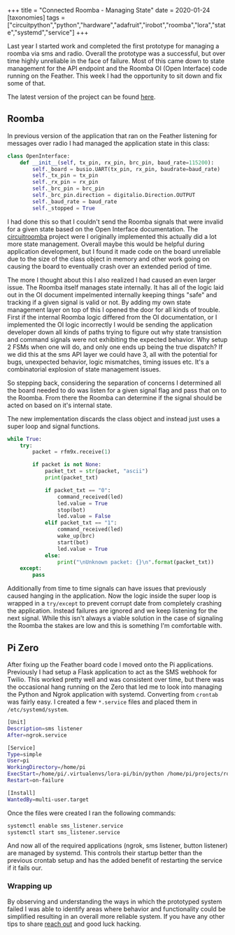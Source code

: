 +++
title = "Connected Roomba - Managing State"
date = 2020-01-24
[taxonomies]
tags = ["circuitpython","python","hardware","adafruit","irobot","roomba","lora","state","systemd","service"]
+++

Last year I started work and completed the first prototype for managing a roomba
via sms and radio. Overall the prototype was a successful, but over time highly
unreliable in the face of failure. Most of this came down to state management
for the API endpoint and the Roomba OI (Open Interface) code running on the
Feather. This week I had the opportunity to sit down and fix some of that.

The latest version of the project can be found
[here](https://github.com/n0mn0m/bot_commander).

## Roomba

In previous version of the application that ran on the Feather listening for
messages over radio I had managed the application state in this class:

```python
class OpenInterface:
    def __init__(self, tx_pin, rx_pin, brc_pin, baud_rate=115200):
        self._board = busio.UART(tx_pin, rx_pin, baudrate=baud_rate)
        self._tx_pin = tx_pin
        self._rx_pin = rx_pin
        self._brc_pin = brc_pin
        self._brc_pin.direction = digitalio.Direction.OUTPUT
        self._baud_rate = baud_rate
        self._stopped = True
```

I had done this so that I couldn't send the Roomba signals that were invalid
for a given state based on the Open Interface documentation. The
[circuitroomba](https://github.com/n0mn0m/circuitroomba) project were I
originally implemented this actually did a lot more state management. Overall
maybe this would be helpful during application development, but I found it made
code on the board unreliable due to the size of the class object in memory and
other work going on causing the board to eventually crash over an extended
period of time.

The more I thought about this I also realized I had caused an even larger issue.
The Roomba itself manages state internally. It has all of the logic laid out in
the OI document impelmented internally keeping things "safe" and tracking if a
given signal is valid or not. By adding my own state management layer on top of
this I opened the door for all kinds of trouble. First if the internal Roomba
logic differed from the OI documentation, or I implemented the OI logic
incorrectly I would be sending the application developer down all kinds of
paths trying to figure out why state transistion and command signals were not
exhibiting the expected behavior. Why setup 2 FSMs when one will do, and only
one ends up being the true dispatch? If we did this at the sms API layer we
could have 3, all with the potential for bugs, unexpected behavior, logic
mismatches, timing issues etc. It's a combinatorial explosion of state
management issues.

So stepping back, considering the separation of concerns I determined all the
board needed to do was listen for a given signal flag and pass that on to the
Roomba. From there the Roomba can determine if the signal should be acted on
based on it's internal state.

The new implementation discards the class object and instead just uses a super
loop and signal functions.

```python
while True:
    try:
        packet = rfm9x.receive(1)

        if packet is not None:
            packet_txt = str(packet, "ascii")
            print(packet_txt)

            if packet_txt == "0":
                command_received(led)
                led.value = True
                stop(bot)
                led.value = False
            elif packet_txt == "1":
                command_received(led)
                wake_up(brc)
                start(bot)
                led.value = True
            else:
                print("\nUnknown packet: {}\n".format(packet_txt))
    except:
        pass
```

Additionally from time to time signals can have issues that previously caused
hanging in the application. Now the logic inside the super loop is wrapped in a
`try/except` to prevent corrupt date from completely crashing the application.
Instead failures are ignored and we keep listening for the next signal. While
this isn't always a viable solution in the case of signaling the Roomba the
stakes are low and this is something I'm comfortable with.

## Pi Zero

After fixing up the Feather board code I moved onto the Pi applications.
Previously I had setup a Flask application to act as the SMS webhook for Twilio.
This worked pretty well and was consistent over time, but there was the
occasional hang running on the Zero that led me to look into managing the
Python and Ngrok application with systemd. Converting from `crontab` was
fairly easy. I created a few `*.service` files and placed them in
`/etc/systemd/system`.

```bash
[Unit]
Description=sms listener
After=ngrok.service

[Service]
Type=simple
User=pi
WorkingDirectory=/home/pi
ExecStart=/home/pi/.virtualenvs/lora-pi/bin/python /home/pi/projects/roomba_supervisor/sms_listener.py
Restart=on-failure

[Install]
WantedBy=multi-user.target
```

Once the files were created I ran the following commands:

```bash
systemctl enable sms_listener.service
systemctl start sms_listener.service
```

And now all of the required applications (ngrok, sms listener, button listener)
are managed by systemd. This controls their startup better than the previous
crontab setup and has the added benefit of restarting the service if it fails
our.

### Wrapping up

By observing and understanding the ways in which the prototyped system failed
I was able to identify areas where behavior and functionality could be
simplified resulting in an overall more reliable system. If you have any other
tips to share [reach out](mailto:n0mn0m@burningdaylight.io) and good luck
hacking.
